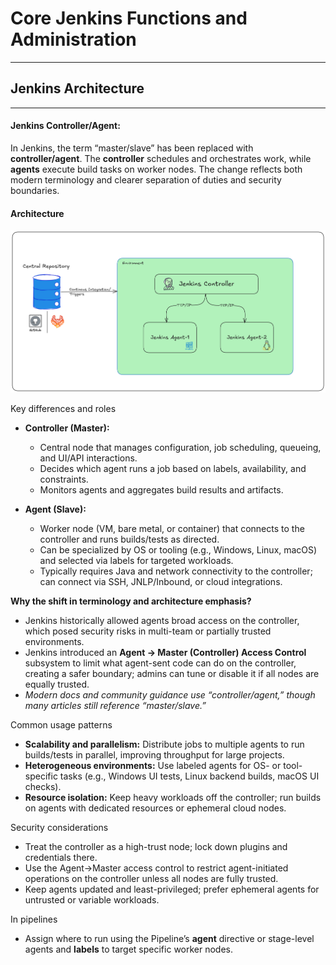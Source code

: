 # Core Jenkins Functions and Administration
---

## Jenkins Architecture
---
#### Jenkins Controller/Agent:

In Jenkins, the term “master/slave” has been replaced with **controller/agent**. The **controller** schedules and orchestrates work, while **agents** execute build tasks on worker nodes. The change reflects both modern terminology and clearer separation of duties and security boundaries.

#### Architecture

![Controller/Agent Architecture](/images/jenkins_architecture.png)

Key differences and roles
- **Controller (Master):**
  - Central node that manages configuration, job scheduling, queueing, and UI/API interactions.
  - Decides which agent runs a job based on labels, availability, and constraints.
  - Monitors agents and aggregates build results and artifacts.

- **Agent (Slave):**
  - Worker node (VM, bare metal, or container) that connects to the controller and runs builds/tests as directed.
  - Can be specialized by OS or tooling (e.g., Windows, Linux, macOS) and selected via labels for targeted workloads.
  - Typically requires Java and network connectivity to the controller; can connect via SSH, JNLP/Inbound, or cloud integrations.

**Why the shift in terminology and architecture emphasis?**
- Jenkins historically allowed agents broad access on the controller, which posed security risks in multi-team or partially trusted environments.
- Jenkins introduced an **Agent → Master (Controller) Access Control** subsystem to limit what agent-sent code can do on the controller, creating a safer boundary; admins can tune or disable it if all nodes are equally trusted.
- *Modern docs and community guidance use “controller/agent,” though many articles still reference “master/slave.”*

Common usage patterns
- **Scalability and parallelism:** Distribute jobs to multiple agents to run builds/tests in parallel, improving throughput for large projects.
- **Heterogeneous environments:** Use labeled agents for OS- or tool-specific tasks (e.g., Windows UI tests, Linux backend builds, macOS UI checks).
- **Resource isolation:** Keep heavy workloads off the controller; run builds on agents with dedicated resources or ephemeral cloud nodes.

Security considerations
- Treat the controller as a high-trust node; lock down plugins and credentials there.
- Use the Agent→Master access control to restrict agent-initiated operations on the controller unless all nodes are fully trusted.
- Keep agents updated and least-privileged; prefer ephemeral agents for untrusted or variable workloads.

In pipelines
- Assign where to run using the Pipeline’s **agent** directive or stage-level agents and **labels** to target specific worker nodes.
